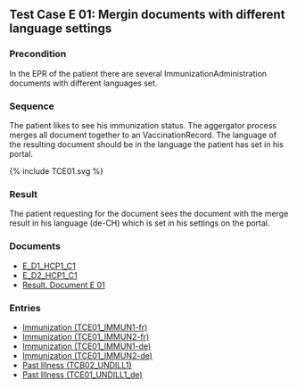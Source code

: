## Test Case E 01: Mergin documents with different language settings

### Precondition
In the EPR of the patient there are several ImmunizationAdministration documents with different languages set.

### Sequence
The patient likes to see his immunization status. The aggergator process merges all document together to an VaccinationRecord.
The language of the resulting document should be in the language the patient has set in his portal.

<div>{% include TCE01.svg %}</div>

### Result
The patient requesting for the document sees the document with the merge result in his language (de-CH) which is set in his settings on the portal.

### Documents
* [E_D1_HCP1_C1](Bundle-E-D1-HCP1-C1.html)
* [E_D2_HCP1_C1](Bundle-E-D2-HCP1-C1.html)
* [Result. Document E 01](Bundle-RDE01.html)

### Entries
* [Immunization (TCE01_IMMUN1-fr)](Immunization-TCE01-IMMUN1-fr.html)
* [Immunization (TCE01_IMMUN2-fr)](Immunization-TCE01-IMMUN2-fr.html)
* [Immunization (TCE01_IMMUN1-de)](Immunization-TCE01-IMMUN1-de.html)
* [Immunization (TCE01_IMMUN2-de)](Immunization-TCE01-IMMUN2-de.html)
* [Past Illness (TCB02_UNDILL1)](Condition-TCB02-UNDILL1.html)
* [Past Illness (TCE01_UNDILL1_de)](Condition-TCE01-UNDILL1-de.html)

